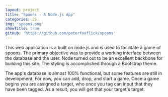 ```yaml
---
layout: project
title: "Spoons - A Node.js App"
categories: JS
img: 'spoons.png'
showTitle: true
gitHub: 'https://github.com/peterfoxflick/spoons'
---
```


This web application is a built on node.js and is used to facilitate a game of spoons. The primary objective was to provide a working interface between the database and the user. Node turned out to be an excellent backbone for building this site. The styling is accomplished through a Bootstrap theme.

The app's database is almost 100% functional, but some features are still in development. For now, you can add, drop, and start a game. Once a game begins you are assigned a target, who once you tag can input that they have been tagged. As a result, you will get that your target's target.
